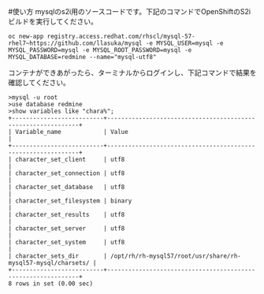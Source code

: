 #使い方
mysqlのs2i用のソースコードです。下記のコマンドでOpenShiftのS2iビルドを実行してください。

``` oc new-app registry.access.redhat.com/rhscl/mysql-57-rhel7~https://github.com/llasuka/mysql -e MYSQL_USER=mysql -e MYSQL_PASSWORD=mysql -e MYSQL_ROOT_PASSWORD=mysql -e MYSQL_DATABASE=redmine --name="mysql-utf8" ```

コンテナができあがったら、ターミナルからログインし、下記コマンドで結果を確認してください。

``` 
>mysql -u root
>use database redmine
>show variables like "chara%";
+--------------------------+--------------------------------------------------------------+
| Variable_name            | Value                                                        |
+--------------------------+--------------------------------------------------------------+
| character_set_client     | utf8                                                         |
| character_set_connection | utf8                                                         |
| character_set_database   | utf8                                                         |
| character_set_filesystem | binary                                                       |
| character_set_results    | utf8                                                         |
| character_set_server     | utf8                                                         |
| character_set_system     | utf8                                                         |
| character_sets_dir       | /opt/rh/rh-mysql57/root/usr/share/rh-mysql57-mysql/charsets/ |
+--------------------------+--------------------------------------------------------------+
8 rows in set (0.00 sec)

``` 

